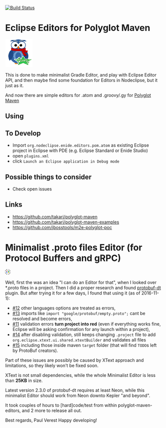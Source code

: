 
[![Build Status](https://secure.travis-ci.org/Enide/polyglot-maven-editors.png)](http://travis-ci.org/Enide/polyglot-maven-editors)

# Eclipse Editors for Polyglot Maven

![](images/maven-owl-groovy.png)

This is done to make minimalist Gradle Editor,
and play with Eclipse Editor API,
and then maybe find some foundation for Editors in Nodeclipse, but it just as it.

And now there are simple editors for .atom and .groovy/.gy for [Polyglot Maven](https://github.com/takari/polyglot-maven)


## Using


## To Develop

- Import `org.nodeclipse.enide.editors.pom.atom` as existing Eclipse project in Eclipse with PDE (e.g. Eclipse Standard or Enide Studio)
- open `plugins.xml`
- click `Launch an Eclipse application in Debug mode`

## Possible things to consider

- Check open issues
 
## Links
 
- https://github.com/takari/polyglot-maven
- https://github.com/takari/polyglot-maven-examples
- https://github.com/jbosstools/m2e-polyglot-poc

# Minimalist .proto files Editor (for Protocol Buffers and gRPC)

![](org.nodeclipse.enide.editors.proto/icons/proto_16x16.png)

Well, first the was an idea "I can do an Editor for that", when I looked over *.proto files in a project.
Then I did a proper research and found [protobuf-dt](https://github.com/google/protobuf-dt) plugin.
But after trying it for a few days, I found that using it (as of 2016-11-1):

- [#12](https://github.com/google/protobuf-dt/issues/12) other languages options are treated as errors,
- [#13](https://github.com/google/protobuf-dt/issues/13) imports like `import "google/protobuf/empty.proto";` cant be resolved and become errors, 
- [#11](https://github.com/google/protobuf-dt/issues/11) validation errors **turn project into red** (even if everything works fine, Eclipse will be asking confirmation for any launch within a project),
- [#14](https://github.com/google/protobuf-dt/issues/14) after disabling validation, still keeps changing `.project` file to add `org.eclipse.xtext.ui.shared.xtextBuilder`
and validates all files
- [#15](https://github.com/google/protobuf-dt/issues/15) including those inside maven `target` folder (that will find `TODO`s left by ProtoBuf creators).

Part of these issues are possibly be caused by XText approach and limitations, so they likely won't be fixed soon.

XText is not small dependencies, while the whole Minimalist Editor is less than **25KB** in size.

Latest version 2.3.0 of protobuf-dt requires at least Neon, while this minimalist Editor should work from Neon downto Kepler "and beyond".

It took couples of hours to [hard]code/test from within polyglot-maven-editors,
and 2 more to release all out.

Best regards,
Paul Verest
Happy developing!

